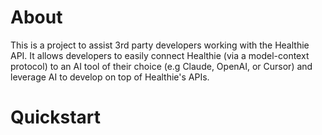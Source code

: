 # About

This is a project to assist 3rd party developers working with the Healthie API. 
It allows developers to easily connect Healthie (via a model-context protocol) to an AI tool of their choice (e.g Claude, OpenAI, or Cursor) and leverage AI to develop on top of Healthie's APIs.

# Quickstart

